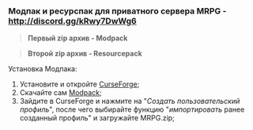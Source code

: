 ### Модпак и ресурспак для приватного сервера MRPG - http://discord.gg/kRwy7DwWg6
> **Первый zip архив - Modpack**

> **Второй zip архив - Resourcepack**

Установка Модпака:
1. Установите и откройте [CurseForge](https://download.overwolf.com/install/Download?ExtensionId=cfiahnpaolfnlgaihhmobmnjdafknjnjdpdabpcm&utm_term=eyJkb21haW4iOiJjZi13ZWIifQ%3D%3D);
2. Скачайте сам [Modpack](https://github.com/w1ter-lab/MRPG/blob/main/MRPG.zip);
3. Зайдите в CurseForge и нажмите на "_Создать пользовательский профиль_", после чего выбирайте функцию "_импортировать_ ранее созданный профиль" и загружайте MRPG.zip;
